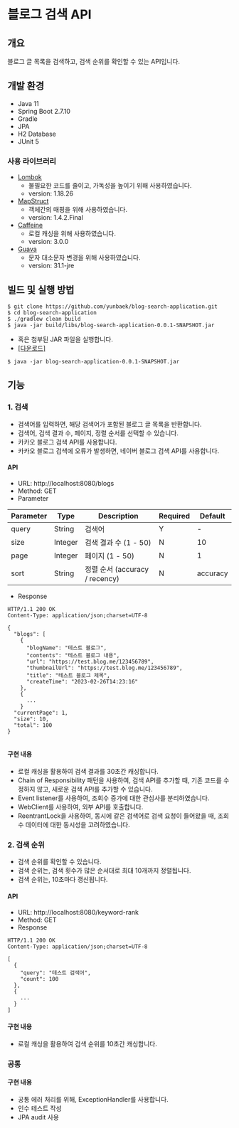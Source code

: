 # 블로그 검색 API

## 개요

블로그 글 목록을 검색하고, 검색 순위를 확인할 수 있는 API입니다.

## 개발 환경
- Java 11
- Spring Boot 2.7.10
- Gradle
- JPA
- H2 Database
- JUnit 5

### 사용 라이브러리
- [Lombok](https://projectlombok.org/)
  - 불필요한 코드를 줄이고, 가독성을 높이기 위해 사용하였습니다.
  - version: 1.18.26
- [MapStruct](https://mapstruct.org/)
  - 객체간의 매핑을 위해 사용하였습니다.
  - version: 1.4.2.Final
- [Caffeine](https://https://github.com/ben-manes/caffeine)
  - 로컬 캐싱을 위해 사용하였습니다.
  - version: 3.0.0
- [Guava](https://github.com/google/guava)
  - 문자 대소문자 변경을 위해 사용하였습니다.
  - version: 31.1-jre

## 빌드 및 실행 방법
```shell
$ git clone https://github.com/yunbaek/blog-search-application.git
$ cd blog-search-application
$ ./gradlew clean build
$ java -jar build/libs/blog-search-application-0.0.1-SNAPSHOT.jar
``` 
- 혹은 첨부된 JAR 파일을 실행합니다.
- [[다운로드]]()
```shell
$ java -jar blog-search-application-0.0.1-SNAPSHOT.jar
```



## 기능

### 1. 검색

- 검색어를 입력하면, 해당 검색어가 포함된 블로그 글 목록을 반환합니다.
- 검색어, 검색 결과 수, 페이지, 정렬 순서를 선택할 수 있습니다.
- 카카오 블로그 검색 API를 사용합니다.
- 카카오 블로그 검색에 오류가 발생하면, 네이버 블로그 검색 API를 사용합니다.

#### API

- URL: http://localhost:8080/blogs
- Method: GET
- Parameter

| Parameter | Type    | Description                | Required | Default  |
|-----------|---------|----------------------------|----------|----------|
| query     | String  | 검색어                        | Y        | -        |
| size      | Integer | 검색 결과 수 (1 - 50)           | N        | 10       |
| page      | Integer | 페이지 (1 - 50)               | N        | 1        |
| sort      | String  | 정렬 순서 (accuracy / recency) | N        | accuracy |

- Response

```http request
HTTP/1.1 200 OK
Content-Type: application/json;charset=UTF-8

{
  "blogs": [
    {
      "blogName": "테스트 블로그",
      "contents": "테스트 블로그 내용",
      "url": "https://test.blog.me/123456789",
      "thumbnailUrl": "https://test.blog.me/123456789",
      "title": "테스트 블로그 제목",
      "createTime": "2023-02-26T14:23:16"
    },
    {
      ...
    }
  "currentPage": 1,
  "size": 10,
  "total": 100
}
   
```

#### 구현 내용
- 로컬 캐싱을 활용하여 검색 결과를 30초간 캐싱합니다.
- Chain of Responsibility 패턴을 사용하여, 검색 API를 추가할 때, 기존 코드를 수정하지 않고, 새로운 검색 API를 추가할 수 있습니다.
- Event listener를 사용하여, 조회수 증가에 대한 관심사를 분리하였습니다.
- WebClient를 사용하여, 외부 API를 호출합니다.
- ReentrantLock을 사용하여, 동시에 같은 검색어로 검색 요청이 들어왔을 때, 조회수 데이터에 대한 동시성을 고려하였습니다.

### 2. 검색 순위

- 검색 순위를 확인할 수 있습니다.
- 검색 순위는, 검색 횟수가 많은 순서대로 최대 10개까지 정렬됩니다.
- 검색 순위는, 10초마다 갱신됩니다.

#### API
- URL: http://localhost:8080/keyword-rank
- Method: GET
- Response

```http request
HTTP/1.1 200 OK
Content-Type: application/json;charset=UTF-8

[
  {
    "query": "테스트 검색어",
    "count": 100
  },
  {
    ...
  }
]
```

#### 구현 내용
- 로컬 캐싱을 활용하여 검색 순위를 10초간 캐싱합니다.


### 공통
#### 구현 내용
- 공통 에러 처리를 위해, ExceptionHandler를 사용합니다.
- 인수 테스트 작성
- JPA audit 사용
